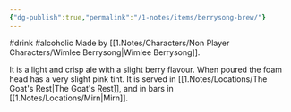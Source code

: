 ```yaml
---
{"dg-publish":true,"permalink":"/1-notes/items/berrysong-brew/"}
---
```


#drink #alcoholic
Made by [[1.Notes/Characters/Non Player Characters/Wimlee Berrysong\|Wimlee Berrysong]].

It is a light and crisp ale with a slight berry flavour. When poured the foam head has a very slight pink tint.
It is served in [[1.Notes/Locations/The Goat's Rest\|The Goat's Rest]], and in bars in [[1.Notes/Locations/Mirn\|Mirn]].